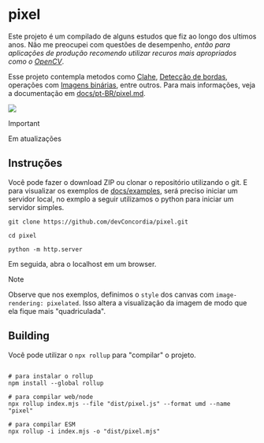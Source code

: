 
# pixel

Este projeto é um compilado de alguns estudos que fiz ao longo dos ultimos anos.
Não me preocupei com questões de desempenho, *então para aplicações de produção recomendo utilizar recuros mais apropriados como o [OpenCV](https://opencv.org/)*.

Esse projeto contempla metodos como [Clahe](https://en.wikipedia.org/wiki/Adaptive_histogram_equalization), [Detecção de bordas](https://en.wikipedia.org/wiki/Edge_detection), operações com [Imagens binárias](https://en.wikipedia.org/wiki/Binary_image), entre outros.
Para mais informações, veja a documentação em [docs/pt-BR/pixel.md](https://github.com/devConcordia/pixel/blob/main/docs/pt-BR/pixel.md).

![](https://github.com/devConcordia/pixel/blob/main/docs/images/folder.png)

> [!IMPORTANT]
> Em atualizações

## Instruções

Você pode fazer o download ZIP ou clonar o repositório utilizando o git.
E para visualizar os exemplos de [docs/examples](https://github.com/devConcordia/pixel/blob/main/docs/examples/), 
será preciso iniciar um servidor local, no exmplo a seguir utilizamos o python para iniciar um servidor simples.

```
git clone https://github.com/devConcordia/pixel.git

cd pixel

python -m http.server
```

Em seguida, abra o localhost em um browser.

> [!NOTE]
> Observe que nos exemplos, definimos o `style` dos canvas com `image-rendering: pixelated`.
> Isso altera a visualização da imagem de modo que ela fique mais "quadriculada".


## Building

Você pode utilizar o `npx rollup` para "compilar" o projeto.

```

# para instalar o rollup
npm install --global rollup

# para compilar web/node
npx rollup index.mjs --file "dist/pixel.js" --format umd --name "pixel"

# para compilar ESM
npx rollup -i index.mjs -o "dist/pixel.mjs"

```
